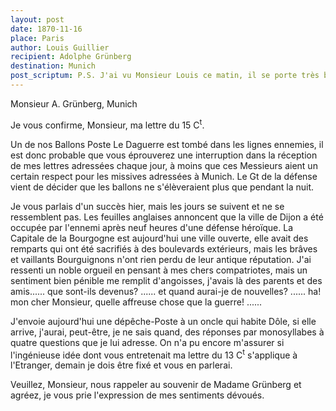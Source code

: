 ```yaml
---
layout: post
date: 1870-11-16
place: Paris
author: Louis Guillier
recipient: Adolphe Grünberg
destination: Munich
post_scriptum: P.S. J'ai vu Monsieur Louis ce matin, il se porte très bien.
---
```


Monsieur A. Grünberg, Munich


Je vous confirme, Monsieur, ma lettre du 15 C<sup>t</sup>.

Un de nos Ballons Poste Le Daguerre est tombé dans les lignes ennemies,
il est donc probable que vous éprouverez une interruption dans la réception de
mes lettres adressées chaque jour, à moins que ces Messieurs aient un certain
respect pour les missives adressées à Munich.
Le Gt de la défense vient de décider que les ballons ne s'élèveraient plus que
pendant la nuit.

Je vous parlais d'un succès hier, mais les jours se suivent et ne se
ressemblent pas.
Les feuilles anglaises annoncent que la ville de Dijon a été occupée par
l'ennemi après neuf heures d'une défense héroïque.
La Capitale de la Bourgogne est aujourd'hui une ville ouverte, elle avait des
remparts qui ont été sacrifiés à des boulevards extérieurs, mais les brâves et
vaillants Bourguignons n'ont rien perdu de leur antique réputation.
J'ai ressenti un noble orgueil en pensant à mes chers compatriotes, mais un
sentiment bien pénible me remplit d'angoisses, j'avais là des parents et des
amis...... que sont-ils devenus? ...... et quand aurai-je de nouvelles? ......
ha! mon cher Monsieur, quelle affreuse chose que la guerre! ......

J'envoie aujourd'hui une dépêche-Poste à un oncle qui habite Dôle, si elle
arrive, j'aurai, peut-être, je ne sais quand, des réponses par monosyllabes
à quatre questions que je lui adresse.
On n'a pu encore m'assurer si l'ingénieuse idée dont vous entretenait ma lettre
du 13 C<sup>t</sup> s'applique à l'Etranger, demain je dois être fixé et vous en parlerai.

Veuillez, Monsieur, nous rappeler au souvenir de Madame Grünberg et agréez, je
vous prie l'expression de mes sentiments dévoués.
